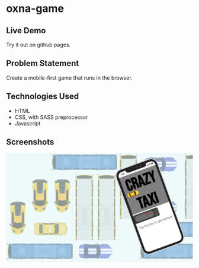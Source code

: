 # oxna-game
## Live Demo
Try it out on github pages.

## Problem Statement
Create a mobile-first game that runs in the browser.

## Technologies Used
- HTML
- CSS, with SASS preprocessor
- Javascript

## Screenshots
![](oxna-game.jpg)
